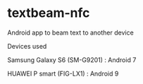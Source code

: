 # textbeam-nfc
Android app to beam text to another device

Devices used 

Samsung Galaxy S6 (SM-G9201) : Android 7

HUAWEI P smart (FIG-LX1) : Android 9
